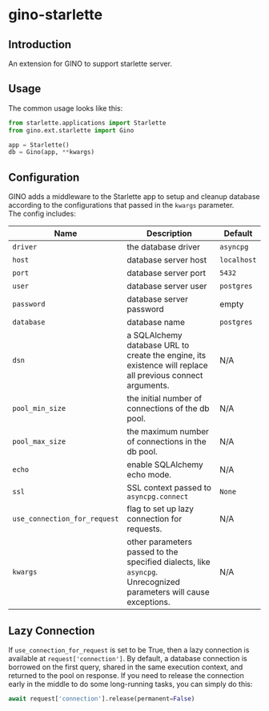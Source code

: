 # gino-starlette

## Introduction

An extension for GINO to support starlette server.

## Usage

The common usage looks like this:

```python
from starlette.applications import Starlette
from gino.ext.starlette import Gino

app = Starlette()
db = Gino(app, **kwargs)
```

## Configuration

GINO adds a middleware to the Starlette app to setup and cleanup database according to the configurations that passed in the `kwargs` parameter.  
The config includes:

| Name                         | Description                                                                                                       | Default     |
| ---------------------------- | ----------------------------------------------------------------------------------------------------------------- | ----------- |
| `driver`                     | the database driver                                                                                               | `asyncpg`   |
| `host`                       | database server host                                                                                              | `localhost` |
| `port`                       | database server port                                                                                              | `5432`      |
| `user`                       | database server user                                                                                              | `postgres`  |
| `password`                   | database server password                                                                                          | empty       |
| `database`                   | database name                                                                                                     | `postgres`  |
| `dsn`                        | a SQLAlchemy database URL to create the engine, its existence will replace all previous connect arguments.        | N/A         |
| `pool_min_size`              | the initial number of connections of the db pool.                                                                 | N/A         |
| `pool_max_size`              | the maximum number of connections in the db pool.                                                                 | N/A         |
| `echo`                       | enable SQLAlchemy echo mode.                                                                                      | N/A         |
| `ssl`                        | SSL context passed to `asyncpg.connect`                                                                           | `None`      |
| `use_connection_for_request` | flag to set up lazy connection for requests.                                                                      | N/A         |
| `kwargs`                     | other parameters passed to the specified dialects, like `asyncpg`. Unrecognized parameters will cause exceptions. | N/A         |

## Lazy Connection

If `use_connection_for_request` is set to be True, then a lazy connection is available at `request['connection']`. By default, a database connection is borrowed on the first query, shared in the same execution context, and returned to the pool on response. If you need to release the connection early in the middle to do some long-running tasks, you can simply do this:

```python
await request['connection'].release(permanent=False)
```
